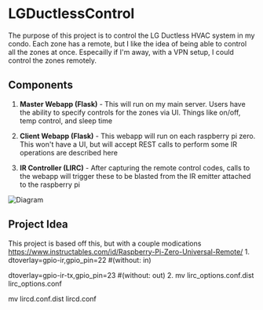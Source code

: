 # LGDuctlessControl

The purpose of this project is to control the LG Ductless HVAC system in my condo. Each zone has a remote, but I like the idea of being able to control all the zones at once. Especailly if I'm away, with a VPN setup, I could control the zones remotely.

## Components
1. **Master Webapp (Flask)** - This will run on my main server. Users have the ability to specify controls for the zones via UI. Things like on/off, temp control, and sleep time
  
2. **Client Webapp (Flask)** - This webapp will run on each raspberry pi zero. This won't have a UI, but will accept REST calls to perform some IR operations are described here 

3. **IR Controller (LIRC)** - After capturing the remote control codes, calls to the webapp will trigger these to be blasted from the IR emitter attached to the raspberry pi

![Diagram](https://i.imgur.com/HNisXjo.png)

## Project Idea

This project is based off this, but with a couple modications
https://www.instructables.com/id/Raspberry-Pi-Zero-Universal-Remote/
1. 
dtoverlay=gpio-ir,gpio_pin=22 #(without: in)

dtoverlay=gpio-ir-tx,gpio_pin=23 #(without: out)
2. 
mv lirc_options.conf.dist lirc_options.conf

mv lircd.conf.dist  lircd.conf
